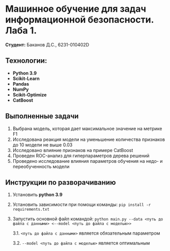 # Машинное обучение для задач информационной безопасности. Лаба 1.

__Студент:__ Баканов Д.С., 6231-010402D

## Технологии:

* __Python 3.9__
* __Scikit-Learn__
* __Pandas__
* __NumPy__
* __Scikit-Optimize__
* __CatBoost__

## Выполненные задачи

1. Выбрана модель, которая дает максимальное значение на метрике F1
2. Исследована реакция модели на уменьшение количества признаков до 10 модели не выше 0.03
4. Исследовано влияние признаков на примере CatBoost
5. Проведен ROC-анализ для гиперпараметров дерева решений
6. Проведено исследование влияния параметров обучения на недо- и переобученность модели
## Инструкции по разворачиванию

1. Установить __python 3.9__
2. Установить зависимости при помощи команды: ```pip install -r requirements.txt```
3. Запустить основной файл командой: ```python main.py --data <путь до файла с данными> <--model <путь до файла с моделью>>```

    3.1. `<путь до файла с данными>` является обязательным параметром

    3.2. `--model <путь до файла с моделью>` является оптимальным
